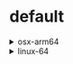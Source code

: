 # default

<details>
<summary>osx-arm64</summary>

|Dependency|Before|After|Explicit|
|-|-|-|-|
|[setuptools](https://pypi.org/project/setuptools)|74.1.3|75.6.0|true|
|[polars](https://prefix.dev/channels/conda-forge/packages/polars)|1.15.0|1.16.0|true|
|my-package|py313hc743ca1_0|py313hc743ca1_1|true|

</details>

<details>
<summary>linux-64</summary>

|Dependency|Before|After|Explicit|
|-|-|-|-|
|pkg|0.23.0|0.23.0|true|

</details>

[^1]: **Bold** means explicit dependency.
[^2]: Dependency got downgraded.
